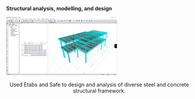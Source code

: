 **Structural analysis, modelling, and design**<br>

<img src="/images/etabs1.jpg" alt="Sample Image" width="300">
<p style="text-align: center;">
Used Etabs and Safe to design and analysis of diverse steel and concrete structural framework.
</p>


